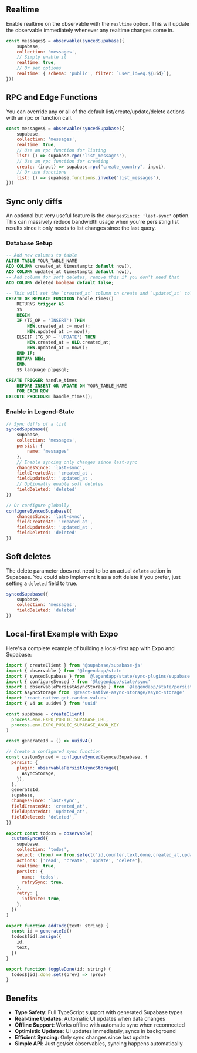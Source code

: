 ## Realtime

Enable realtime on the observable with the `realtime` option. This will update the observable immediately whenever any realtime changes come in.

```javascript
const messages$ = observable(syncedSupabase({
    supabase,
    collection: 'messages',
    // Simply enable it
    realtime: true,
    // Or set options
    realtime: { schema: 'public', filter: `user_id=eq.${uid}`},
}))
```

## RPC and Edge Functions

You can override any or all of the default list/create/update/delete actions with an rpc or function call.

```javascript
const messages$ = observable(syncedSupabase({
    supabase,
    collection: 'messages',
    realtime: true,
    // Use an rpc function for listing
    list: () => supabase.rpc("list_messages"),
    // Use an rpc function for creating
    create: (input) => supabase.rpc("create_country", input),
    // Or use functions
    list: () => supabase.functions.invoke("list_messages"),
}))
```

## Sync only diffs

An optional but very useful feature is the `changesSince: 'last-sync'` option. This can massively reduce bandwidth usage when you're persisting list results since it only needs to list changes since the last query.

### Database Setup

```sql
-- Add new columns to table
ALTER TABLE YOUR_TABLE_NAME
ADD COLUMN created_at timestamptz default now(),
ADD COLUMN updated_at timestamptz default now(),
-- Add column for soft deletes, remove this if you don't need that
ADD COLUMN deleted boolean default false;

-- This will set the `created_at` column on create and `updated_at` column on every update
CREATE OR REPLACE FUNCTION handle_times()
    RETURNS trigger AS
    $$
    BEGIN
    IF (TG_OP = 'INSERT') THEN
        NEW.created_at := now();
        NEW.updated_at := now();
    ELSEIF (TG_OP = 'UPDATE') THEN
        NEW.created_at = OLD.created_at;
        NEW.updated_at = now();
    END IF;
    RETURN NEW;
    END;
    $$ language plpgsql;

CREATE TRIGGER handle_times
    BEFORE INSERT OR UPDATE ON YOUR_TABLE_NAME
    FOR EACH ROW
EXECUTE PROCEDURE handle_times();
```

### Enable in Legend-State

```javascript
// Sync diffs of a list
syncedSupabase({
    supabase,
    collection: 'messages',
    persist: {
        name: 'messages'
    },
    // Enable syncing only changes since last-sync
    changesSince: 'last-sync',
    fieldCreatedAt: 'created_at',
    fieldUpdatedAt: 'updated_at',
    // Optionally enable soft deletes
    fieldDeleted: 'deleted'
})

// Or configure globally
configureSyncedSupabase({
    changesSince: 'last-sync',
    fieldCreatedAt: 'created_at',
    fieldUpdatedAt: 'updated_at',
    fieldDeleted: 'deleted'
})
```

## Soft deletes

The delete parameter does not need to be an actual `delete` action in Supabase. You could also implement it as a soft delete if you prefer, just setting a `deleted` field to true.

```javascript
syncedSupabase({
    supabase,
    collection: 'messages',
    fieldDeleted: 'deleted'
})
```

## Local-first Example with Expo

Here's a complete example of building a local-first app with Expo and Supabase:

```javascript
import { createClient } from '@supabase/supabase-js'
import { observable } from '@legendapp/state'
import { syncedSupabase } from '@legendapp/state/sync-plugins/supabase'
import { configureSynced } from '@legendapp/state/sync'
import { observablePersistAsyncStorage } from '@legendapp/state/persist-plugins/async-storage'
import AsyncStorage from '@react-native-async-storage/async-storage'
import 'react-native-get-random-values'
import { v4 as uuidv4 } from 'uuid'

const supabase = createClient(
  process.env.EXPO_PUBLIC_SUPABASE_URL,
  process.env.EXPO_PUBLIC_SUPABASE_ANON_KEY
)

const generateId = () => uuidv4()

// Create a configured sync function
const customSynced = configureSynced(syncedSupabase, {
  persist: {
    plugin: observablePersistAsyncStorage({
      AsyncStorage,
    }),
  },
  generateId,
  supabase,
  changesSince: 'last-sync',
  fieldCreatedAt: 'created_at',
  fieldUpdatedAt: 'updated_at',
  fieldDeleted: 'deleted',
})

export const todos$ = observable(
  customSynced({
    supabase,
    collection: 'todos',
    select: (from) => from.select('id,counter,text,done,created_at,updated_at,deleted'),
    actions: ['read', 'create', 'update', 'delete'],
    realtime: true,
    persist: {
      name: 'todos',
      retrySync: true,
    },
    retry: {
      infinite: true,
    },
  })
)

export function addTodo(text: string) {
  const id = generateId()
  todos$[id].assign({
    id,
    text,
  })
}

export function toggleDone(id: string) {
  todos$[id].done.set((prev) => !prev)
}
```

## Benefits

- **Type Safety**: Full TypeScript support with generated Supabase types
- **Real-time Updates**: Automatic UI updates when data changes
- **Offline Support**: Works offline with automatic sync when reconnected
- **Optimistic Updates**: UI updates immediately, syncs in background
- **Efficient Syncing**: Only sync changes since last update
- **Simple API**: Just get/set observables, syncing happens automatically
